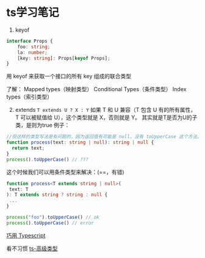 # ts学习笔记
1. keyof

```ts
interface Props {
    foo: string;
    la: number;
    [key: string]: Props[keyof Props];
}
```
用 keyof 来获取一个接口的所有 key 组成的联合类型

了解：
    Mapped types（映射类型）
    Conditional Types（条件类型）
    Index types（索引类型）

2. extends
```T extends U ? X : Y```
如果 T 和 U 兼容（T 包含 U 有的所有属性，T 可以被赋值给 U），这个类型就是 X，否则就是 Y。
其实就是T是否为U的子类，是则为true
例子：
```ts
//但这样的类型写法是有问题的，因为返回值有可能是 null，没有 toUpperCase 这个方法。
function process(text: string | null): string | null {
  return text;
}
process().toUpperCase() // ???
```
这个时候我们可以用条件类型来解决：(==，有错)
```ts
function process<T extends string | null>(
 text: T
): T extends string ? string : null {
 ...
}

process("foo").toUpperCase() // ok
process().toUpperCase() // error
```



[巧用 Typescript](https://zhuanlan.zhihu.com/p/39620591)

看不习惯
[ts-高级类型](https://www.tslang.cn/docs/handbook/advanced-types.html)